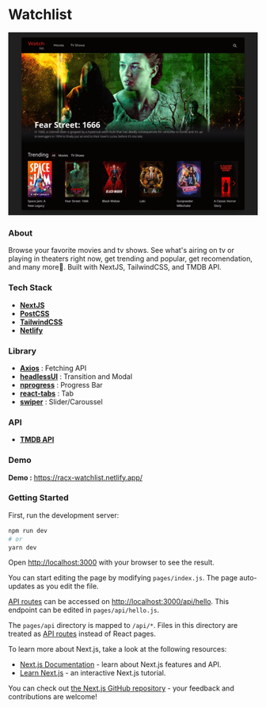 # Watchlist
![alt text](https://github.com/racmathafidz/watchlist/blob/master/public/screely.png)

### About
Browse your favorite movies and tv shows. See what's airing on tv or playing in theaters right now, get trending and popular, get recomendation, and many more:popcorn:. 
Built with NextJS, TailwindCSS, and TMDB API.

### Tech Stack
- [**NextJS**](https://nextjs.org)
- [**PostCSS**](https://postcss.org/)
- [**TailwindCSS**](https://tailwindcss.com/)
- [**Netlify**](https://www.netlify.com/)

### Library
- [**Axios**](https://github.com/axios/axios) : Fetching API
- [**headlessUI**](https://github.com/tailwindlabs/headlessui) : Transition and Modal
- [**nprogress**](https://www.npmjs.com/package/nprogress) : Progress Bar
- [**react-tabs**](https://www.npmjs.com/package/react-tabs) : Tab
- [**swiper**](https://swiperjs.com/) : Slider/Caroussel

### API
- [**TMDB API**](https://www.themoviedb.org/documentation/api)

### Demo
**Demo :** https://racx-watchlist.netlify.app/

### Getting Started

First, run the development server:

```bash
npm run dev
# or
yarn dev
```

Open [http://localhost:3000](http://localhost:3000) with your browser to see the result.

You can start editing the page by modifying `pages/index.js`. The page auto-updates as you edit the file.

[API routes](https://nextjs.org/docs/api-routes/introduction) can be accessed on [http://localhost:3000/api/hello](http://localhost:3000/api/hello). This endpoint can be edited in `pages/api/hello.js`.

The `pages/api` directory is mapped to `/api/*`. Files in this directory are treated as [API routes](https://nextjs.org/docs/api-routes/introduction) instead of React pages.

To learn more about Next.js, take a look at the following resources:

- [Next.js Documentation](https://nextjs.org/docs) - learn about Next.js features and API.
- [Learn Next.js](https://nextjs.org/learn) - an interactive Next.js tutorial.

You can check out [the Next.js GitHub repository](https://github.com/vercel/next.js/) - your feedback and contributions are welcome!

